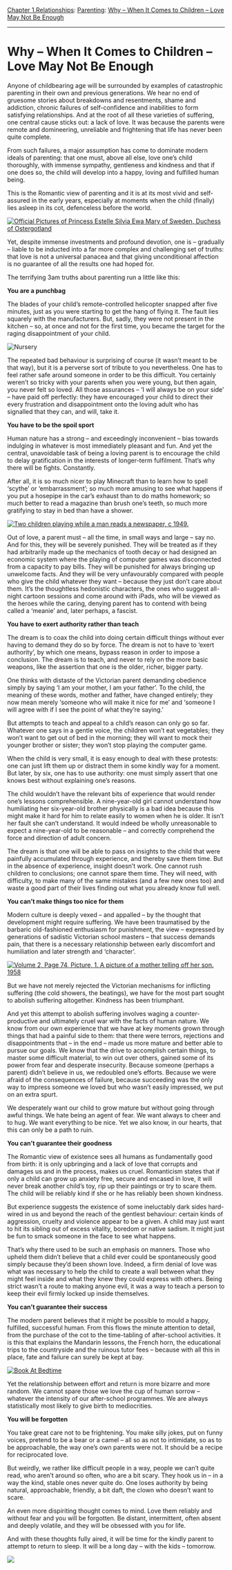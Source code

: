 [Chapter 1.Relationships](https://www.theschooloflife.com/thebookoflife/category/relationships/): [Parenting](https://www.theschooloflife.com/thebookoflife/category/relationships/parenting/): [Why – When It Comes to Children – Love May Not Be Enough](https://www.theschooloflife.com/thebookoflife/why-when-it-comes-to-children-love-may-not-be-enough/)

* * *

# Why – When It Comes to Children – Love May Not Be Enough

Anyone of childbearing age will be surrounded by examples of catastrophic parenting in their own and previous generations. We hear no end of gruesome stories about breakdowns and resentments, shame and addiction, chronic failures of self-confidence and inabilities to form satisfying relationships. And at the root of all these varieties of suffering, one central cause sticks out: a lack of love. It was because the parents were remote and domineering, unreliable and frightening that life has never been quite complete.

From such failures, a major assumption has come to dominate modern ideals of parenting: that one must, above all else, love one’s child thoroughly, with immense sympathy, gentleness and kindness and that if one does so, the child will develop into a happy, loving and fulfilled human being.

This is the Romantic view of parenting and it is at its most vivid and self-assured in the early years, especially at moments when the child (finally) lies asleep in its cot, defenceless before the world.

[![Official Pictures of Princess Estelle Silvia Ewa Mary of Sweden, Duchess of Ostergotland](https://www.theschooloflife.com/thebookoflife/wp-content/uploads/2014/09/baby-1.jpg)](http://www.thebookoflife.org/wp-content/uploads/2014/09/baby-1.jpg)

Yet, despite immense investments and profound devotion, one is – gradually – liable to be inducted into a far more complex and challenging set of truths: that love is not a universal panacea and that giving unconditional affection is no guarantee of all the results one had hoped for.

The terrifying 3am truths about parenting run a little like this:

**You are a punchbag**

The blades of your child’s remote-controlled helicopter snapped after five minutes, just as you were starting to get the hang of flying it. The fault lies squarely with the manufacturers. But, sadly, they were not present in the kitchen – so, at once and not for the first time, you became the target for the raging disappointment of your child.

![Nursery](https://www.theschooloflife.com/thebookoflife/wp-content/uploads/2014/09/481684085.jpg)

The repeated bad behaviour is surprising of course (it wasn’t meant to be that way), but it is a perverse sort of tribute to you nevertheless. One has to feel rather safe around someone in order to be this difficult. You certainly weren’t so tricky with your parents when you were young, but then again, you never felt so loved. All those assurances – ‘I will always be on your side’ – have paid off perfectly: they have encouraged your child to direct their every frustration and disappointment onto the loving adult who has signalled that they can, and will, take it.

**You have to be the spoil sport**

Human nature has a strong – and exceedingly inconvenient – bias towards indulging in whatever is most immediately pleasant and fun. And yet the central, unavoidable task of being a loving parent is to encourage the child to delay gratification in the interests of longer-term fulfilment. That’s why there will be fights. Constantly.

After all, it is so much nicer to play Minecraft than to learn how to spell ‘scythe’ or ‘embarrassment’; so much more amusing to see what happens if you put a hosepipe in the car’s exhaust than to do maths homework; so much better to read a magazine than brush one’s teeth, so much more gratifying to stay in bed than have a shower.

[![Two children playing while a man reads a newspaper, c 1949.](https://www.theschooloflife.com/thebookoflife/wp-content/uploads/2014/09/90767435.jpg)](http://www.thebookoflife.org/wp-content/uploads/2014/09/90767435.jpg)

Out of love, a parent must – all the time, in small ways and large – say no. And for this, they will be severely punished. They will be treated as if they had arbitrarily made up the mechanics of tooth decay or had designed an economic system where the playing of computer games was disconnected from a capacity to pay bills. They will be punished for always bringing up unwelcome facts. And they will be very unfavourably compared with people who give the child whatever they want – because they just don’t care about them. It’s the thoughtless hedonistic characters, the ones who suggest all-night cartoon sessions and come around with iPads, who will be viewed as the heroes while the caring, denying parent has to contend with being called a ‘meanie’ and, later perhaps, a fascist.

**You have to exert authority rather than teach**

The dream is to coax the child into doing certain difficult things without ever having to demand they do so by force. The dream is not to have to ‘exert authority’, by which one means, bypass reason in order to impose a conclusion. The dream is to teach, and never to rely on the more basic weapons, like the assertion that one is the older, richer, bigger party.

One thinks with distaste of the Victorian parent demanding obedience simply by saying ‘I am your mother, I am your father’. To the child, the meaning of these words, mother and father, have changed entirely; they now mean merely ‘someone who will make it nice for me’ and ‘someone I will agree with if I see the point of what they’re saying.’

But attempts to teach and appeal to a child’s reason can only go so far. Whatever one says in a gentle voice, the children won’t eat vegetables; they won’t want to get out of bed in the morning; they will want to mock their younger brother or sister; they won’t stop playing the computer game.

When the child is very small, it is easy enough to deal with these protests: one can just lift them up or distract them in some kindly way for a moment. But later, by six, one has to use authority: one must simply assert that one knows best without explaining one’s reasons.

The child wouldn’t have the relevant bits of experience that would render one’s lessons comprehensible. A nine-year-old girl cannot understand how humiliating her six-year-old brother physically is a bad idea because this might make it hard for him to relate easily to women when he is older. It isn’t her fault she can’t understand. It would indeed be wholly unreasonable to expect a nine-year-old to be reasonable – and correctly comprehend the force and direction of adult concern.

The dream is that one will be able to pass on insights to the child that were painfully accumulated through experience, and thereby save them time. But in the absence of experience, insight doesn’t work. One cannot rush children to conclusions; one cannot spare them time. They will need, with difficulty, to make many of the same mistakes (and a few new ones too) and waste a good part of their lives finding out what you already know full well.

**You can’t make things too nice for them**

Modern culture is deeply vexed – and appalled – by the thought that development might require suffering. We have been traumatised by the barbaric old-fashioned enthusiasm for punishment, the view – expressed by generations of sadistic Victorian school masters – that success demands pain, that there is a necessary relationship between early discomfort and humiliation and later strength and ‘character’.

[![Volume 2, Page 74, Picture, 1. A picture of a mother telling off her son. 1958](https://www.theschooloflife.com/thebookoflife/wp-content/uploads/2014/09/78948425-1.jpg)](http://www.thebookoflife.org/wp-content/uploads/2014/09/78948425-1.jpg)

But we have not merely rejected the Victorian mechanisms for inflicting suffering (the cold showers, the beatings), we have for the most part sought to abolish suffering altogether. Kindness has been triumphant.

And yet this attempt to abolish suffering involves waging a counter-productive and ultimately cruel war with the facts of human nature. We know from our own experience that we have at key moments grown through things that had a painful side to them: that there were terrors, rejections and disappointments that – in the end – made us more mature and better able to pursue our goals. We know that the drive to accomplish certain things, to master some difficult material, to win out over others, gained some of its power from fear and desperate insecurity. Because someone (perhaps a parent) didn’t believe in us, we redoubled one’s efforts. Because we were afraid of the consequences of failure, because succeeding was the only way to impress someone we loved but who wasn’t easily impressed, we put on an extra spurt.

We desperately want our child to grow mature but without going through awful things. We hate being an agent of fear. We want always to cheer and to hug. We want everything to be nice. Yet we also know, in our hearts, that this can only be a path to ruin.

**You can’t guarantee their goodness**

The Romantic view of existence sees all humans as fundamentally good from birth: it is only upbringing and a lack of love that corrupts and damages us and in the process, makes us cruel. Romanticism states that if only a child can grow up anxiety free, secure and encased in love, it will never break another child’s toy, rip up their paintings or try to scare them. The child will be reliably kind if she or he has reliably been shown kindness.

But experience suggests the existence of some ineluctably dark sides hard-wired in us and beyond the reach of the gentlest behaviour: certain kinds of aggression, cruelty and violence appear to be a given. A child may just want to hit its sibling out of excess vitality, boredom or native sadism. It might just be fun to smack someone in the face to see what happens.

That’s why there used to be such an emphasis on manners. Those who upheld them didn’t believe that a child ever could be spontaneously good simply because they’d been shown love. Indeed, a firm denial of love was what was necessary to help the child to create a wall between what they might feel inside and what they knew they could express with others. Being strict wasn’t a route to making anyone evil, it was a way to teach a person to keep their evil firmly locked up inside themselves.

**You can’t guarantee their success**

The modern parent believes that it might be possible to mould a happy, fulfilled, successful human. From this flows the minute attention to detail, from the purchase of the cot to the time-tabling of after-school activities. It is this that explains the Mandarin lessons, the French horn, the educational trips to the countryside and the ruinous tutor fees – because with all this in place, fate and failure can surely be kept at bay.

[![Book At Bedtime](https://www.theschooloflife.com/thebookoflife/wp-content/uploads/2014/09/reading1.jpg)](http://www.thebookoflife.org/wp-content/uploads/2014/09/reading1.jpg)

Yet the relationship between effort and return is more bizarre and more random. We cannot spare those we love the cup of human sorrow – whatever the intensity of our after-school programmes. We are always statistically most likely to give birth to mediocrities.

**You will be forgotten**

You take great care not to be frightening. You make silly jokes, put on funny voices, pretend to be a bear or a camel – all so as not to intimidate, so as to be approachable, the way one’s own parents were not. It should be a recipe for reciprocated love.

But weirdly, we rather like difficult people in a way, people we can’t quite read, who aren’t around so often, who are a bit scary. They hook us in – in a way the kind, stable ones never quite do. One loses authority by being natural, approachable, friendly, a bit daft, the clown who doesn’t want to scare.

An even more dispiriting thought comes to mind. Love them reliably and without fear and you will be forgotten. Be distant, intermittent, often absent and deeply volatile, and they will be obsessed with you for life.

And with these thoughts fully aired, it will be time for the kindly parent to attempt to return to sleep. It will be a long day – with the kids – tomorrow.

[![](https://img.youtube.com/vi/DwtBYjKWeDk/0.jpg)](https://www.youtube.com/embed/DwtBYjKWeDk '')
